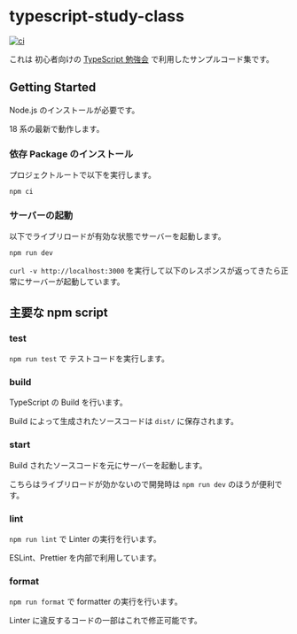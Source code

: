 # typescript-study-class

[![ci](https://github.com/keitakn/typescript-study-class/actions/workflows/ci.yml/badge.svg)](https://github.com/keitakn/typescript-study-class/actions/workflows/ci.yml)

これは 初心者向けの [TypeScript 勉強会](https://www.notion.so/TypeScript-04a3a81707a84758a87dd29e4bf84d0a) で利用したサンプルコード集です。

## Getting Started

Node.js のインストールが必要です。

18 系の最新で動作します。

### 依存 Package のインストール

プロジェクトルートで以下を実行します。

```
npm ci
```

### サーバーの起動

以下でライブリロードが有効な状態でサーバーを起動します。

```
npm run dev
```

`curl -v http://localhost:3000` を実行して以下のレスポンスが返ってきたら正常にサーバーが起動しています。

## 主要な npm script

### test

`npm run test` で テストコードを実行します。

### build

TypeScript の Build を行います。

Build によって生成されたソースコードは `dist/` に保存されます。

### start

Build されたソースコードを元にサーバーを起動します。

こちらはライブリロードが効かないので開発時は `npm run dev` のほうが便利です。

### lint

`npm run lint` で Linter の実行を行います。

ESLint、Prettier を内部で利用しています。

### format

`npm run format` で formatter の実行を行います。

Linter に違反するコードの一部はこれで修正可能です。
